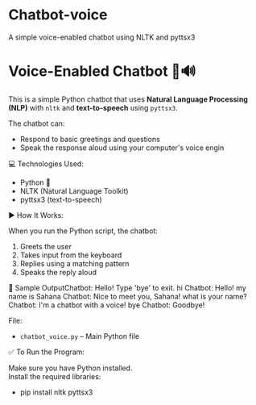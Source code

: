 # Chatbot-voice
A simple voice-enabled chatbot using NLTK and pyttsx3
# Voice-Enabled Chatbot 🤖🔊

This is a simple Python chatbot that uses **Natural Language Processing (NLP)** with `nltk` and **text-to-speech** using `pyttsx3`.

The chatbot can:
- Respond to basic greetings and questions
- Speak the response aloud using your computer's voice engin

💻 Technologies Used:

- Python 🐍
- NLTK (Natural Language Toolkit)
- pyttsx3 (text-to-speech)

 ▶️ How It Works:

When you run the Python script, the chatbot:

1. Greets the user
2. Takes input from the keyboard
3. Replies using a matching pattern
4. Speaks the reply aloud

🧪 Sample OutputChatbot:
Hello! Type 'bye' to exit.
hi
Chatbot: Hello!
my name is Sahana
Chatbot: Nice to meet you, Sahana!
what is your name?
Chatbot: I'm a chatbot with a voice!
bye
Chatbot: Goodbye!

File:

- `chatbot_voice.py` – Main Python file

 ✅ To Run the Program:

Make sure you have Python installed.  
Install the required libraries:

- pip install nltk pyttsx3



